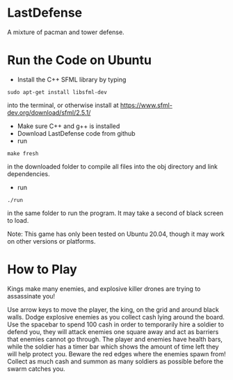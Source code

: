 # LastDefense
A mixture of pacman and tower defense.

# Run the Code on Ubuntu
- Install the C++ SFML library by typing
```
sudo apt-get install libsfml-dev
```
into the terminal, or otherwise install at https://www.sfml-dev.org/download/sfml/2.5.1/
- Make sure C++ and g++ is installed
- Download LastDefense code from github
- run
```
make fresh
```
in the downloaded folder to compile all files into the obj directory and link dependencies.
- run
```
./run
```
in the same folder to run the program. It may take a second of black screen to load.

Note: This game has only been tested on Ubuntu 20.04, though it may work on other versions or platforms.

# How to Play
Kings make many enemies, and explosive killer drones are trying to assassinate you!

Use arrow keys to move the player, the king, on the grid and around black walls. Dodge explosive enemies as you collect cash lying around the board. Use the spacebar to spend 100 cash in order to temporarily hire a soldier to defend you, they will attack enemies one square away and act as barriers that enemies cannot go through. The player and enemies have health bars, while the soldier has a timer bar which shows the amount of time left they will help protect you. Beware the red edges where the enemies spawn from! Collect as much cash and summon as many soldiers as possible before the swarm catches you.

